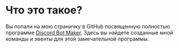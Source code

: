 # Что это такое?
Вы попали на мою страничку в GitHub посвященную полностью программе [Discord Bot Maker](https://store.steampowered.com/app/682130/Discord_Bot_Maker/). Здесь вы найдете созданные мной команды и эвенты для этой замечательной программы.
